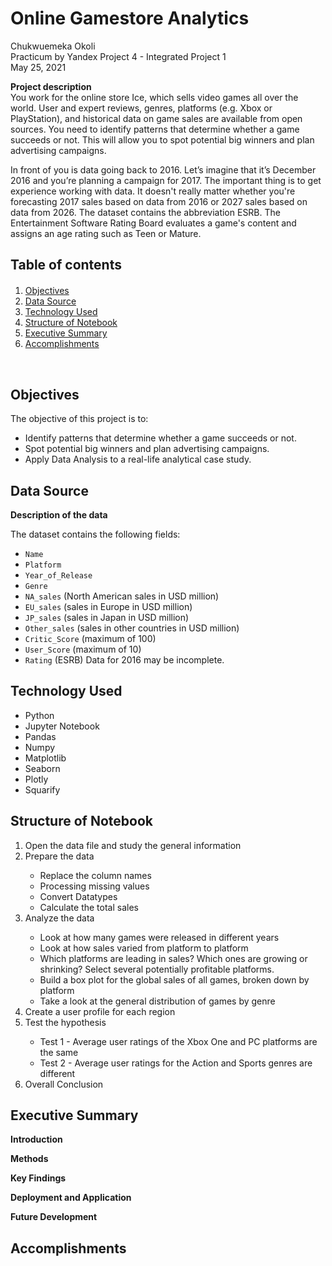 # Online Gamestore Analytics

Chukwuemeka Okoli <br>
Practicum by Yandex Project 4 - Integrated Project 1 <br>
May 25, 2021 

**Project description** <br>
You work for the online store Ice, which sells video games all over the world. User and expert reviews, genres, platforms (e.g. Xbox or PlayStation), and historical data on game sales are available from open sources. You need to identify patterns that determine whether a game succeeds or not. This will allow you to spot potential big winners and plan advertising campaigns.

In front of you is data going back to 2016. Let’s imagine that it’s December 2016 and you’re planning a campaign for 2017. The important thing is to get experience working with data. It doesn't really matter whether you're forecasting 2017 sales based on data from 2016 or 2027 sales based on data from 2026. The dataset contains the abbreviation ESRB. The Entertainment Software Rating Board evaluates a game's content and assigns an age rating such as Teen or Mature.

## Table of contents

<div class="alert alert-block alert-info" style="margin-top: 20px">
    <ol>
        <li><a href="#objectives">Objectives</a></li>
        <li><a href="#data_source">Data Source</a></li>
        <li><a href="#technology_used">Technology Used</a></li>
        <li><a href="#structure_notebook">Structure of Notebook</a></li>
        <li><a href="#executive_summary">Executive Summary</a></li>
        <li><a href="#accomplishments">Accomplishments</a></li>
    </ol>
</div> 
<br>

<div id="objectives">
    <h2>Objectives</h2> 
</div>
The objective of this project is to:

- Identify patterns that determine whether a game succeeds or not.
- Spot potential big winners and plan advertising campaigns.
- Apply Data Analysis to a real-life analytical case study.

<div id="data_source">
    <h2>Data Source</h2> 
</div>

**Description of the data**

The dataset contains the following fields:
- `Name`
- `Platform`
- `Year_of_Release`
- `Genre`
- `NA_sales` (North American sales in USD million)
- `EU_sales` (sales in Europe in USD million)
- `JP_sales` (sales in Japan in USD million)
- `Other_sales` (sales in other countries in USD million)
- `Critic_Score` (maximum of 100)
- `User_Score` (maximum of 10)
- `Rating` (ESRB)
Data for 2016 may be incomplete.

<div id="technology_used">
    <h2>Technology Used</h2> 
</div>

<ul>
    <li>Python</li>
    <li>Jupyter Notebook</li>
    <li>Pandas</li>
    <li>Numpy </li>
    <li>Matplotlib</li>
    <li>Seaborn</li>
    <li>Plotly</li>
    <li>Squarify</li>
</ul>

<div id="structure_notebook">
    <h2>Structure of Notebook</h2> 
</div>
<ol>
    <li>Open the data file and study the general information</li>
    <li>Prepare the data</li>
        <ul>
            <li>Replace the column names</li>
            <li>Processing missing values</li>
            <li>Convert Datatypes</li>
            <li>Calculate the total sales</li>
        </ul>
    <li>Analyze the data</li>
        <ul>
            <li>Look at how many games were released in different years</li>
            <li>Look at how sales varied from platform to platform</li>
            <li>Which platforms are leading in sales? Which ones are growing or shrinking? Select several potentially profitable platforms.</li>
            <li>Build a box plot for the global sales of all games, broken down by platform</li>
            <li>Take a look at the general distribution of games by genre</li>
        </ul>
    <li>Create a user profile for each region </li>
    <li>Test the hypothesis</li>
        <ul>
            <li>Test 1 - Average user ratings of the Xbox One and PC platforms are the same</li>
            <li>Test 2 - Average user ratings for the Action and Sports genres are different</li>
        </ul>
    <li>Overall Conclusion</li>
</ol>

<div id="executive_summary">
    <h2>Executive Summary</h2> 
</div>

**Introduction**

**Methods**

**Key Findings**

**Deployment and Application**


**Future Development**


<div id="accomplishments">
    <h2>Accomplishments</h2> 
</div>





